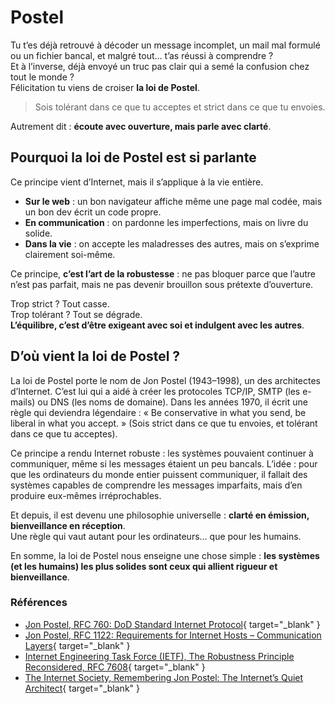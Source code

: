 # Postel

Tu t’es déjà retrouvé à décoder un message incomplet, un mail mal formulé ou un fichier bancal, et malgré tout… t’as réussi à comprendre ?  
Et à l’inverse, déjà envoyé un truc pas clair qui a semé la confusion chez tout le monde ?  
Félicitation tu viens de croiser **la loi de Postel**.

> Sois tolérant dans ce que tu acceptes et strict dans ce que tu envoies.

Autrement dit : **écoute avec ouverture, mais parle avec clarté**.

## Pourquoi la loi de Postel est si parlante

Ce principe vient d’Internet, mais il s’applique à la vie entière.

* **Sur le web** : un bon navigateur affiche même une page mal codée, mais un bon dev écrit un code propre.
* **En communication** : on pardonne les imperfections, mais on livre du solide.
* **Dans la vie** : on accepte les maladresses des autres, mais on s’exprime clairement soi-même.

Ce principe, **c’est l’art de la robustesse** : ne pas bloquer parce que l’autre n’est pas parfait, mais ne pas devenir brouillon sous prétexte d’ouverture.  

Trop strict ? Tout casse.  
Trop tolérant ? Tout se dégrade.  
**L’équilibre, c’est d’être exigeant avec soi et indulgent avec les autres**.

## D’où vient la loi de Postel ?

La loi de Postel porte le nom de Jon Postel (1943–1998), un des architectes d’Internet. C’est lui qui a aidé à créer les protocoles TCP/IP, SMTP (les e-mails) ou DNS (les noms de domaine). Dans les années 1970, il écrit une règle qui deviendra légendaire : « Be conservative in what you send, be liberal in what you accept. » (Sois strict dans ce que tu envoies, et tolérant dans ce que tu acceptes).  

Ce principe a rendu Internet robuste : les systèmes pouvaient continuer à communiquer, même si les messages étaient un peu bancals. L’idée : pour que les ordinateurs du monde entier puissent communiquer, il fallait des systèmes capables de comprendre les messages imparfaits, mais d’en produire eux-mêmes irréprochables.  

Et depuis, il est devenu une philosophie universelle : **clarté en émission, bienveillance en réception**.  
Une règle qui vaut autant pour les ordinateurs… que pour les humains.

En somme, la loi de Postel nous enseigne une chose simple : **les systèmes (et les humains) les plus solides sont ceux qui allient rigueur et bienveillance**.

### Références

* [Jon Postel, RFC 760: DoD Standard Internet Protocol](https://www.rfc-editor.org/rfc/rfc760.html){ target="_blank" }
* [Jon Postel, RFC 1122: Requirements for Internet Hosts – Communication Layers](https://www.rfc-editor.org/rfc/rfc1122.html){ target="_blank" }
* [Internet Engineering Task Force (IETF), The Robustness Principle Reconsidered, RFC 7608](https://www.ietf.org/archive/id/draft-iab-protocol-maintenance-05.html){ target="_blank" }
* [The Internet Society, Remembering Jon Postel: The Internet’s Quiet Architect](https://www.internetsociety.org/grants-and-awards/postel-service-award/){ target="_blank" }
